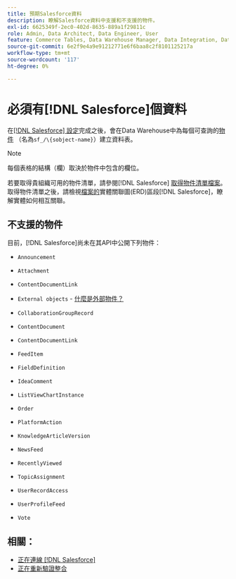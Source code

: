 ```yaml
---
title: 預期Salesforce資料
description: 瞭解Salesforce資料中支援和不支援的物件。
exl-id: 6625349f-2ec0-402d-8635-889a1f29811c
role: Admin, Data Architect, Data Engineer, User
feature: Commerce Tables, Data Warehouse Manager, Data Integration, Data Import/Export
source-git-commit: 6e2f9e4a9e91212771e6f6baa8c2f8101125217a
workflow-type: tm+mt
source-wordcount: '117'
ht-degree: 0%

---
```


# 必須有[!DNL Salesforce]個資料

在[[!DNL Salesforce] 設定](../integrations/salesforce.md)完成之後，會在Data Warehouse中為每個可查詢的[物件](https://developer.salesforce.com/docs/atlas.en-us.object_reference.meta/object_reference/sforce_api_objects_concepts.htm) （名為`sf_/\{sobject-name}`）建立資料表。

>[!NOTE]
>
>每個表格的結構（欄）取決於物件中包含的欄位。

若要取得貴組織可用的物件清單，請參閱[!DNL Salesforce] [取得物件清單檔案](https://developer.salesforce.com/docs/atlas.en-us.api_rest.meta/api_rest/dome_describeGlobal.htm)。 取得物件清單之後，請檢視[檔案的](https://developer.salesforce.com/docs/atlas.en-us.object_reference.meta/object_reference/sforce_api_erd_knowledge.htm)實體關聯圖(ERD)區段[!DNL Salesforce]，瞭解實體如何相互關聯。

## 不支援的物件

目前，[!DNL Salesforce]尚未在其API中公開下列物件：

* `Announcement`
* `Attachment`
* `ContentDocumentLink`
* `External objects` - [什麼是外部物件？](https://developer.salesforce.com/docs/atlas.en-us.object_reference.meta/object_reference/sforce_api_objects_external_objects.htm)
* `CollaborationGroupRecord`
* `ContentDocument`
* `ContentDocumentLink`
* `FeedItem`
* `FieldDefinition`
* `IdeaComment`
* `ListViewChartInstance`
* `Order`
* `PlatformAction`

* `KnowledgeArticleVersion`
* `NewsFeed`
* `RecentlyViewed`
* `TopicAssignment`
* `UserRecordAccess`
* `UserProfileFeed`
* `Vote`

## 相關：

* [正在連線 [!DNL Salesforce]](../integrations/salesforce.md)
* [正在重新驗證整合](https://experienceleague.adobe.com/docs/commerce-knowledge-base/kb/how-to/mbi-reauthenticating-integrations.html?lang=zh-Hant)
